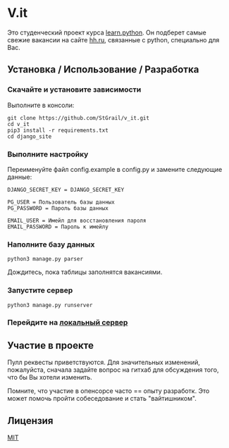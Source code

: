 # V.it

Это студенческий проект курса [learn.python](https://learn.python.ru). 
Он подберет самые свежие вакансии на сайте [hh.ru](hh.ru), связанные с python, специально для Вас.

## Установка / Использование / Разработка
### Скачайте и установите зависимости
Выполните в консоли:
```
git clone https://github.com/StGrail/v_it.git
cd v_it
pip3 install -r requirements.txt
cd django_site
```

### Выполните настройку
Переименуйте файл config.example в config.py и замените  следующие данные:
```
DJANGO_SECRET_KEY = DJANGO_SECRET_KEY

PG_USER = Пользователь базы данных
PG_PASSWORD = Пароль базы данных

EMAIL_USER = Имейл для восстановления пароля
EMAIL_PASSWORD = Пароль к имейлу
```
### Наполните базу данных
```
python3 manage.py parser
```
Дождитесь, пока таблицы заполнятся вакансиями.

### Запустите сервер
```
python3 manage.py runserver
```
### Перейдите на [локальный сервер](http://127.0.0.1:8000)

## Участие в проекте
Пулл реквесты приветствуются. Для значительных изменений, пожалуйста,  сначала задайте вопрос на гитхаб для обсуждения того, что бы Вы хотели изменить.

Помните, что участие в опенсорсе часто == опыту разработк. Это может помочь пройти собеседование и стать "вайтишником".

## Лицензия
[MIT](https://choosealicense.com/licenses/mit/)
